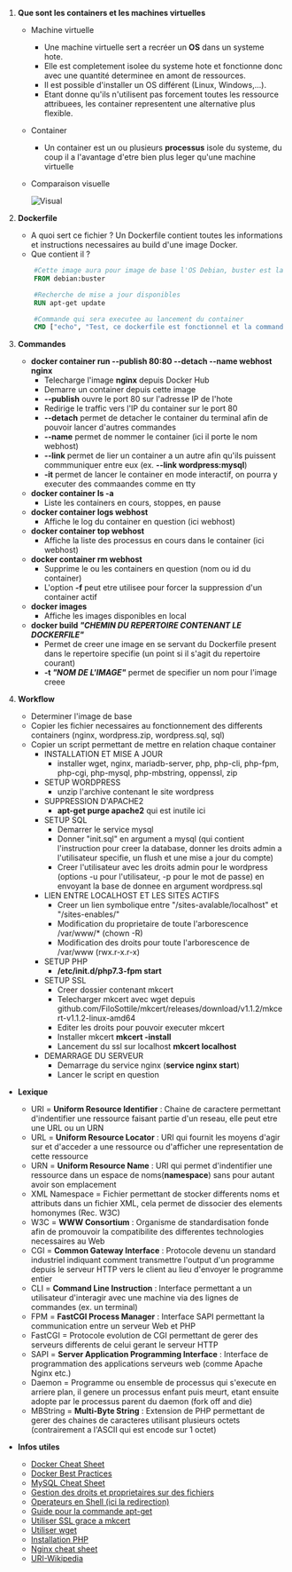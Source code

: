 1. **Que sont les containers et les machines virtuelles**
    * Machine virtuelle
        * Une machine virtuelle sert a recréer un **OS** dans un systeme hote.
        * Elle est completement isolee du systeme hote et fonctionne donc avec une quantité determinee en amont de ressources.
        * Il est possible d'installer un OS différent (Linux, Windows,...).
        * Etant donne qu'ils n'utilisent pas forcement toutes les ressource attribuees, les container
        representent une alternative plus flexible.
    * Container
        * Un container est un ou plusieurs **processus** isole du systeme, du coup il a l'avantage d'etre bien plus leger qu'une machine virtuelle
     * Comparaison visuelle

        ![Visual](https://user.oc-static.com/upload/2019/05/13/15577645779374_vm-vs-conteneur.png)

2. **Dockerfile**
    * A quoi sert ce fichier ?
        Un Dockerfile contient toutes les informations et instructions necessaires au build d'une image Docker.
    * Que contient il ?
    ```Dockerfile
        #Cette image aura pour image de base l'OS Debian, buster est la version 10 de debian
        FROM debian:buster

        #Recherche de mise a jour disponibles
        RUN apt-get update

        #Commande qui sera executee au lancement du container
        CMD ["echo", "Test, ce dockerfile est fonctionnel et la commande est executee"]
    ```

3. **Commandes**
    * **docker container run --publish 80:80 --detach --name webhost nginx**
        * Telecharge l'image **nginx** depuis Docker Hub
        * Demarre un container depuis cette image
        * **--publish** ouvre le port 80 sur l'adresse IP de l'hote
        * Redirige le traffic vers l'IP du container sur le port 80
        * **--detach** permet de detacher le container du terminal afin de pouvoir lancer d'autres commandes
        * **--name** permet de nommer le container (ici il porte le nom webhost)
        * **--link** permet de lier un container a un autre afin qu'ils puissent commmuniquer entre eux (ex. **--link wordpress:mysql**)
        * **-it** permet de lancer le container en mode interactif, on pourra y executer des commaandes comme en tty
    * **docker container ls -a**
        * Liste les containers en cours, stoppes, en pause
    * **docker container logs webhost**
        * Affiche le log du container en question (ici webhost)
    * **docker container top webhost**
        * Affiche la liste des processus en cours dans le container (ici webhost)
    * **docker container rm webhost**
        * Supprime le ou les containers en question (nom ou id du container)
        * L'option **-f** peut etre utilisee pour forcer la suppression d'un container actif
    * **docker images**
        * Affiche les images disponibles en local
    * **docker build _"CHEMIN DU REPERTOIRE CONTENANT LE DOCKERFILE"_**
        * Permet de creer une image en se servant du Dockerfile present dans le repertoire specifie (un point si il s'agit du repertoire courant)
        * **-t _"NOM DE L'IMAGE"_** permet de specifier un nom pour l'image creee

4. **Workflow**
    * Determiner l'image de base
    * Copier les fichier necessaires au fonctionnement des differents containers (nginx, wordpress.zip, wordpress.sql, sql)
    * Copier un script permettant de mettre en relation chaque container
        * INSTALLATION ET MISE A JOUR
            * installer wget, nginx, mariadb-server, php, php-cli, php-fpm, php-cgi, php-mysql, php-mbstring, oppenssl, zip
        * SETUP WORDPRESS
            * unzip l'archive contenant le site wordpress
        * SUPPRESSION D'APACHE2
            * **apt-get purge apache2** qui est inutile ici
        * SETUP SQL
            * Demarrer le service mysql
            * Donner "init.sql" en argument a mysql (qui contient l'instruction pour creer la database, donner les droits admin a l'utilisateur specifie, un flush et une mise a jour du compte)
            * Creer l'utilisateur avec les droits admin pour le wordpress (options -u pour l'utilisateur, -p pour le mot de passe) en envoyant la base de donnee en argument wordpress.sql
        * LIEN ENTRE LOCALHOST ET LES SITES ACTIFS
            * Creer un lien symbolique entre "/sites-avalable/localhost" et "/sites-enables/"
            * Modification du proprietaire de toute l'arborescence /var/www/* (chown -R)
            * Modification des droits pour toute l'arborescence de /var/www (rwx.r-x.r-x)
        * SETUP PHP
            * **/etc/init.d/php7.3-fpm start**
        * SETUP SSL
            * Creer dossier contenant mkcert
            * Telecharger mkcert avec wget depuis github.com/FiloSottile/mkcert/releases/download/v1.1.2/mkcert-v1.1.2-linux-amd64
            * Editer les droits pour pouvoir executer mkcert
            * Installer mkcert **mkcert -install**
            * Lancement du ssl sur localhost **mkcert localhost**
        * DEMARRAGE DU SERVEUR
            * Demarrage du service nginx (**service nginx start**)
            * Lancer le script en question

* **Lexique**
    * URI = **Uniform Resource Identifier** : Chaine de caractere permettant d'indentifier une ressource faisant partie d'un reseau, elle peut etre une URL ou un URN
    * URL = **Uniform Resource Locator** : URI qui fournit les moyens d'agir sur et d'acceder a une ressource ou d'afficher une representation de cette ressource
    * URN = **Uniform Resource Name** : URI qui permet d'indentifier une ressource dans un espace de noms(**namespace**) sans pour autant avoir son emplacement
    * XML Namespace = Fichier permettant de stocker differents noms et attributs dans un fichier XML, cela permet de dissocier des elements homonymes (Rec. W3C)
    * W3C = **WWW Consortium** : Organisme de standardisation fonde afin de promouvoir la compatibilite des differentes technologies necessaires au Web
    * CGI = **Common Gateway Interface** : Protocole devenu un standard industriel indiquant comment transmettre l'output d'un programme depuis le serveur HTTP vers le client au lieu d'envoyer le programme entier
    * CLI = **Command Line Instruction** : Interface permettant a un utilisateur d'interagir avec une machine via des lignes de commandes (ex. un terminal)
    * FPM = **FastCGI Process Manager** : Interface SAPI permettant la communication entre un serveur Web et PHP
    * FastCGI = Protocole evolution de CGI permettant de gerer des serveurs differents de celui gerant le serveur HTTP
    * SAPI = **Server Application Programming Interface** : Interface de programmation des applications serveurs web (comme Apache Nginx etc.)
    * Daemon = Programme ou ensemble de processus qui s'execute en arriere plan, il genere un processus enfant puis meurt, etant ensuite adopte par le processus parent du daemon (fork off and die)
    * MBString = **Multi-Byte String** : Extension de PHP permettant de gerer des chaines de caracteres utilisant plusieurs octets (contrairement a l'ASCII qui est encode sur 1 octet)

* **Infos utiles**
    * [Docker Cheat Sheet](https://github.com/wsargent/docker-cheat-sheet#dockerfile)
    * [Docker Best Practices](https://docs.docker.com/develop/develop-images/dockerfile_best-practices/)
    * [MySQL Cheat Sheet](https://www.mysqltutorial.org/mysql-cheat-sheet.aspx)
    * [Gestion des droits et proprietaires sur des fichiers](https://www.hostinger.fr/tutoriels/chmod-chown-linux/)
    * [Operateurs en Shell (ici la redirection)](https://unix.stackexchange.com/questions/159513/what-are-the-shells-control-and-redirection-operators)
    * [Guide pour la commande apt-get](https://doc.ubuntu-fr.org/apt-get)
    * [Utiliser SSL grace a mkcert](https://github.com/FiloSottile/mkcert)
    * [Utiliser wget](https://doc.ubuntu-fr.org/wget)
    * [Installation PHP](https://www.php.net/manual/fr/install.php)
    * [Nginx cheat sheet](https://github.com/SimulatedGREG/nginx-cheatsheet)
    * [URI-Wikipedia](https://fr.wikipedia.org/wiki/Uniform_Resource_Identifier)